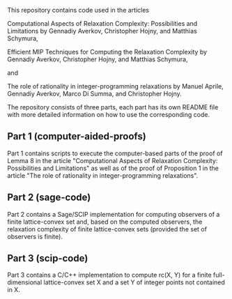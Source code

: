 This repository contains code used in the articles

   Computational Aspects of Relaxation Complexity: Possibilities and Limitations
   by Gennadiy Averkov, Christopher Hojny, and Matthias Schymura,

   Efficient MIP Techniques for Computing the Relaxation Complexity
   by Gennadiy Averkov, Christopher Hojny, and Matthias Schymura,

   and

   The role of rationality in integer-programming relaxations
   by Manuel Aprile, Gennadiy Averkov, Marco Di Summa, and Christopher Hojny.


The repository consists of three parts, each part has its own README file
with more detailed information on how to use the corresponding code.

Part 1 (computer-aided-proofs)
------------------------------

Part 1 contains scripts to execute the computer-based parts of the proof of
Lemma 8 in the article "Computational Aspects of Relaxation Complexity:
Possibilities and Limitations" as well as of the proof of Proposition 1 in
the article "The role of rationality in integer-programming relaxations".

Part 2 (sage-code)
------------------

Part 2 contains a Sage/SCIP implementation for computing observers of a
finite lattice-convex set and, based on the computed observers, the relaxation
complexity of finite lattice-convex sets (provided the set of observers is
finite).

Part 3 (scip-code)
------------------

Part 3 contains a C/C++ implementation to compute rc(X, Y) for a finite
full-dimensional lattice-convex set X and a set Y of integer points not
contained in X.
